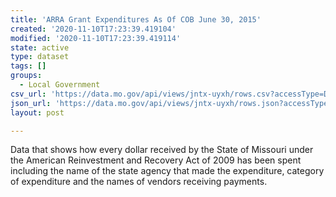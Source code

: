 ```yaml
---
title: 'ARRA Grant Expenditures As Of COB June 30, 2015'
created: '2020-11-10T17:23:39.419104'
modified: '2020-11-10T17:23:39.419114'
state: active
type: dataset
tags: []
groups:
  - Local Government
csv_url: 'https://data.mo.gov/api/views/jntx-uyxh/rows.csv?accessType=DOWNLOAD'
json_url: 'https://data.mo.gov/api/views/jntx-uyxh/rows.json?accessType=DOWNLOAD'
layout: post

---
```

Data that shows how every dollar received by the State of Missouri under the American Reinvestment and Recovery Act of 2009 has been spent including the name of the state agency that made the expenditure, category of expenditure and the names of vendors receiving payments.
